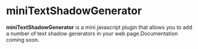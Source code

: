 # miniTextShadowGenerator
**miniTextShadowGenerator** is a mini javascript plugin that allows you to add a number of text shadow generators in your web page.Documentation coming soon.
